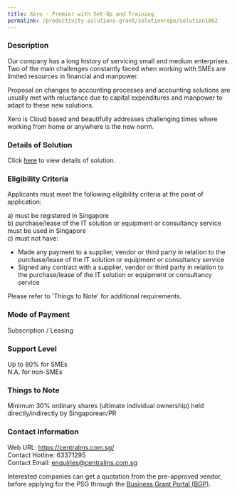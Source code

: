 ```yaml
---
title: Xero - Premier with Set-Up and Training 
permalink: /productivity-solutions-grant/solutionrepo/solution1802
---
```


### Description

Our company has a long history of servicing small and medium enterprises. Two of the main challenges constantly faced when working with SMEs are limited resources in financial and manpower.  

Proposal on changes to accounting processes and accounting solutions are usually met with reluctance due to capital expenditures and manpower to adapt to these new solutions.  

Xero  is Cloud based and beautifully addresses challenging times where working from home or anywhere is the new norm.

### Details of Solution

Click <a href='https://www.gobusiness.gov.sg/images/psg/Desensitised_Central_Management_20200563_Annex_3_Part_2.pdf' target='_blank' rel='noopener'>here</a> to view details of solution.

### Eligibility Criteria

Applicants must meet the following eligibility criteria at the point of application:

a) must be registered in Singapore <br>
b) purchase/lease of the IT solution or equipment or consultancy service must be used in Singapore <br>
c) must not have:
- Made any payment to a supplier, vendor or third party in relation to the purchase/lease of the IT solution or equipment or consultancy service
- Signed any contract with a supplier, vendor or third party in relation to the purchase/lease of the IT solution or equipment or consultancy service

Please refer to 'Things to Note' for additional requirements.

### Mode of Payment
Subscription / Leasing

### Support Level
Up to 80% for SMEs <br>
N.A. for non-SMEs

### Things to Note
Minimum 30% ordinary shares (ultimate individual ownership) held directly/indirectly by Singaporean/PR

### Contact Information
Web URL: https://centralms.com.sg/ <br>Contact Hotline: 63371295 <br>Contact Email: enquiries@centralms.com.sg <br>

Interested companies can get a quotation from the pre-approved vendor, before applying for the PSG through the <a target='_blank' rel='noopener' href='https://www.businessgrants.gov.sg/'>Business Grant Portal (BGP)</a>.

